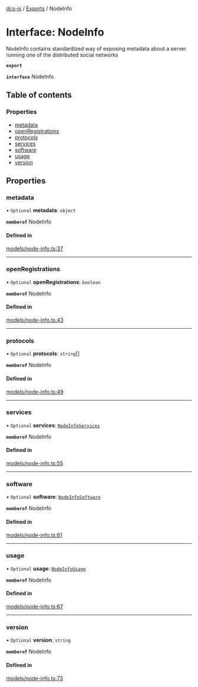 [dcs-js](../README.md) / [Exports](../modules.md) / NodeInfo

# Interface: NodeInfo

NodeInfo contains standardized way of exposing metadata about a server running one of the distributed social networks

**`export`**

**`interface`** NodeInfo

## Table of contents

### Properties

- [metadata](NodeInfo.md#metadata)
- [openRegistrations](NodeInfo.md#openregistrations)
- [protocols](NodeInfo.md#protocols)
- [services](NodeInfo.md#services)
- [software](NodeInfo.md#software)
- [usage](NodeInfo.md#usage)
- [version](NodeInfo.md#version)

## Properties

### <a id="metadata" name="metadata"></a> metadata

• `Optional` **metadata**: `object`

**`memberof`** NodeInfo

#### Defined in

[models/node-info.ts:37](https://github.com/unfoldingWord/dcs-js/blob/42a7ab5/models/node-info.ts#L37)

___

### <a id="openregistrations" name="openregistrations"></a> openRegistrations

• `Optional` **openRegistrations**: `boolean`

**`memberof`** NodeInfo

#### Defined in

[models/node-info.ts:43](https://github.com/unfoldingWord/dcs-js/blob/42a7ab5/models/node-info.ts#L43)

___

### <a id="protocols" name="protocols"></a> protocols

• `Optional` **protocols**: `string`[]

**`memberof`** NodeInfo

#### Defined in

[models/node-info.ts:49](https://github.com/unfoldingWord/dcs-js/blob/42a7ab5/models/node-info.ts#L49)

___

### <a id="services" name="services"></a> services

• `Optional` **services**: [`NodeInfoServices`](NodeInfoServices.md)

**`memberof`** NodeInfo

#### Defined in

[models/node-info.ts:55](https://github.com/unfoldingWord/dcs-js/blob/42a7ab5/models/node-info.ts#L55)

___

### <a id="software" name="software"></a> software

• `Optional` **software**: [`NodeInfoSoftware`](NodeInfoSoftware.md)

**`memberof`** NodeInfo

#### Defined in

[models/node-info.ts:61](https://github.com/unfoldingWord/dcs-js/blob/42a7ab5/models/node-info.ts#L61)

___

### <a id="usage" name="usage"></a> usage

• `Optional` **usage**: [`NodeInfoUsage`](NodeInfoUsage.md)

**`memberof`** NodeInfo

#### Defined in

[models/node-info.ts:67](https://github.com/unfoldingWord/dcs-js/blob/42a7ab5/models/node-info.ts#L67)

___

### <a id="version" name="version"></a> version

• `Optional` **version**: `string`

**`memberof`** NodeInfo

#### Defined in

[models/node-info.ts:73](https://github.com/unfoldingWord/dcs-js/blob/42a7ab5/models/node-info.ts#L73)
